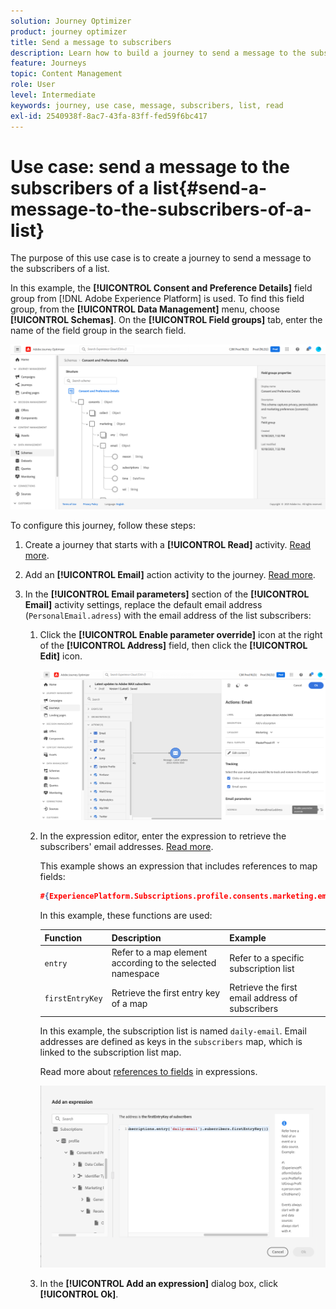 ```yaml
---
solution: Journey Optimizer
product: journey optimizer
title: Send a message to subscribers
description: Learn how to build a journey to send a message to the subscribers of a list
feature: Journeys
topic: Content Management
role: User
level: Intermediate
keywords: journey, use case, message, subscribers, list, read
exl-id: 2540938f-8ac7-43fa-83ff-fed59f6bc417
---
```

# Use case: send a message to the subscribers of a list{#send-a-message-to-the-subscribers-of-a-list}

The purpose of this use case is to create a journey to send a message to the subscribers of a list.

In this example, the **[!UICONTROL Consent and Preference Details]** field group from [!DNL Adobe Experience Platform] is used. To find this field group, from the **[!UICONTROL Data Management]** menu, choose **[!UICONTROL Schemas]**. On the **[!UICONTROL Field groups]** tab, enter the name of the field group in the search field.

![This field group includes the subscriptions element](assets/consent-and-preference-details-field-group.png)

To configure this journey, follow these steps:

1. Create a journey that starts with a **[!UICONTROL Read]** activity. [Read more](journey-gs.md).
1. Add an **[!UICONTROL Email]** action activity to the journey. [Read more](journeys-message.md).
1. In the **[!UICONTROL Email parameters]** section of the **[!UICONTROL Email]** activity settings, replace the default email address (`PersonalEmail.adress`) with the email address of the list subscribers:

   1. Click the **[!UICONTROL Enable parameter override]** icon at the right of the **[!UICONTROL Address]** field, then click the **[!UICONTROL Edit]** icon.

      ![](assets/message-to-subscribers-uc-1.png)

   1. In the expression editor, enter the expression to retrieve the subscribers' email addresses. [Read more](expression/expressionadvanced.md).

      This example shows an expression that includes references to map fields:

      ```json
      #{ExperiencePlatform.Subscriptions.profile.consents.marketing.email.subscriptions.entry('daily-email').subscribers.firstEntryKey()}
      ```
      
      In this example, these functions are used:

      | Function | Description | Example |
      | --- | --- | --- |
      | `entry` | Refer to a map element according to the selected namespace | Refer to a specific subscription list |
      | `firstEntryKey` | Retrieve the first entry key of a map | Retrieve the first email address of subscribers |

      In this example, the subscription list is named `daily-email`. Email addresses are defined as keys in the `subscribers` map, which is linked to the subscription list map.

      Read more about [references to fields](expression/field-references.md) in expressions.

      ![](assets/message-to-subscribers-uc-2.png)

    1. In the **[!UICONTROL Add an expression]** dialog box, click **[!UICONTROL Ok]**.
